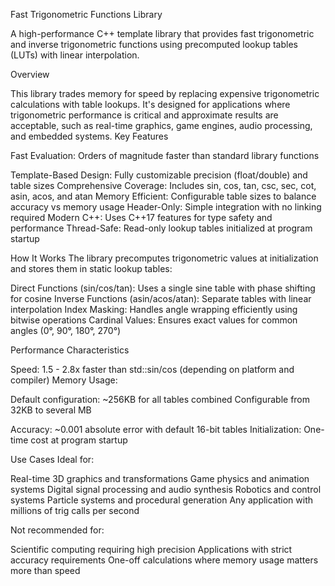 Fast Trigonometric Functions Library

A high-performance C++ template library that provides fast trigonometric and inverse trigonometric functions using precomputed lookup tables (LUTs) with linear interpolation.

Overview

This library trades memory for speed by replacing expensive trigonometric calculations with table lookups. It's designed for applications where trigonometric performance is critical and approximate results are acceptable, such as real-time graphics, game engines, audio processing, and embedded systems.
Key Features

Fast Evaluation: Orders of magnitude faster than standard library functions

Template-Based Design: Fully customizable precision (float/double) and table sizes
Comprehensive Coverage: Includes sin, cos, tan, csc, sec, cot, asin, acos, and atan
Memory Efficient: Configurable table sizes to balance accuracy vs memory usage
Header-Only: Simple integration with no linking required
Modern C++: Uses C++17 features for type safety and performance
Thread-Safe: Read-only lookup tables initialized at program startup

How It Works
The library precomputes trigonometric values at initialization and stores them in static lookup tables:

Direct Functions (sin/cos/tan): Uses a single sine table with phase shifting for cosine
Inverse Functions (asin/acos/atan): Separate tables with linear interpolation
Index Masking: Handles angle wrapping efficiently using bitwise operations
Cardinal Values: Ensures exact values for common angles (0°, 90°, 180°, 270°)

Performance Characteristics

Speed: 1.5 - 2.8x faster than std::sin/cos (depending on platform and compiler)
Memory Usage:

Default configuration: ~256KB for all tables combined
Configurable from 32KB to several MB


Accuracy: ~0.001 absolute error with default 16-bit tables
Initialization: One-time cost at program startup

Use Cases
Ideal for:

Real-time 3D graphics and transformations
Game physics and animation systems
Digital signal processing and audio synthesis
Robotics and control systems
Particle systems and procedural generation
Any application with millions of trig calls per second

Not recommended for:

Scientific computing requiring high precision
Applications with strict accuracy requirements
One-off calculations where memory usage matters more than speed
